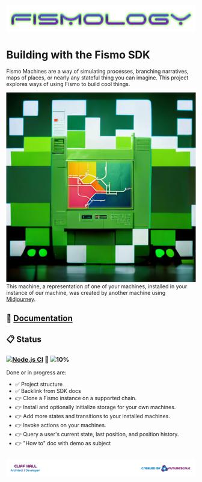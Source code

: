 ![Fismo](docs/images/Fismology.png)
# Building with the Fismo SDK
Fismo Machines are a way of simulating processes, branching narratives, maps of places, or nearly any stateful thing you can imagine. This project explores ways of using Fismo to build cool things.

![Fismology Machine](docs/images/Fismology-machine.png)
This machine, a representation of one of your machines, installed in your instance of our machine, was created by another machine using [Midjourney](https://twitter.com/midjourney).

## 📖 [Documentation](https://docs.fismo.xyz/dev/sdk.html)
## 📋 Status
### [![Node.js CI](https://github.com/cliffhall/Fismo/actions/workflows/node.js.yml/badge.svg)](https://github.com/cliffhall/Fismo/actions/workflows/node.js.yml) 🔬 ![10%](https://progress-bar.dev/10/?title=Progress&width=100&color=0c0c0c)

Done or in progress are:
* ✅ Project structure
* ✅ Backlink from SDK docs
* 👉 Clone a Fismo instance on a supported chain.
* 👉 Install and optionally initialize storage for your own machines.
* 👉 Add more states and transitions to your installed machines.
* 👉 Invoke actions on your machines.
* 👉 Query a user's current state, last position, and position history.
* 👉 "How to" doc with demo as subject

##  [![Created by Futurescale](docs/images/created-by.png)](https://futurescale.com)